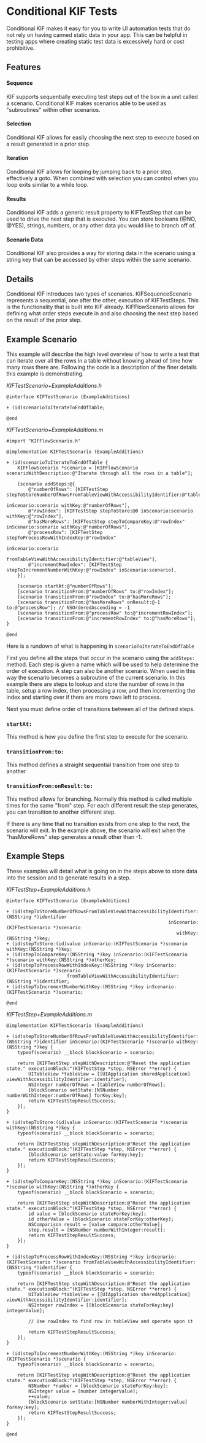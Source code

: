 Conditional KIF Tests
=====================

Conditional KIF makes it easy for you to write UI automation tests that do not rely on having canned static data in your app. This can be helpful in testing apps where creating static test data is excessively hard or cost prohibitive.

Features
--------

#### Sequence
KIF supports sequentially executing test steps out of the box in a unit called a scenario. Conditional KIF makes scenarios able to be used as "subroutines" within other scenarios.

#### Selection
Conditional KIF allows for easily choosing the next step to execute based on a result generated in a prior step.

#### Iteration
Conditional KIF allows for looping by jumping back to a prior step, effectively a goto. When combined with selection you can control when you loop exits similar to a while loop.

#### Results
Conditional KIF adds a generic result property to KIFTestStep that can be used to drive the next step that is executed. You can store booleans (@NO, @YES), strings, numbers, or any other data you would like to branch off of.

#### Scenario Data
Conditional KIF also provides a way for storing data in the scenario using a string key that can be accessed by other steps within the same scenario.


Details
-------

Conditional KIF introduces two types of scenarios. KIFSequenceScenario represents a sequential, one after the other, execution of KIFTestSteps. This is the functionality that is built into KIF already. KIFFlowScenario allows for defining what order steps execute in and also choosing the next step based on the result of the prior step.


Example Scenario
----------------

This example will describe the high level overview of how to write a test that can iterate over all the rows in a table without knowing ahead of time how many rows there are. Following the code is a description of the finer details this example is demonstrating.

*KIFTestScenario+ExampleAdditions.h*

	@interface KIFTestScenario (ExampleAdditions)
	
	+ (id)scenarioToIterateToEndOfTable;
	
	@end

*KIFTestScenario+ExampleAdditions.m*

	#import "KIFFlowScenario.h"
	
	@implementation KIFTestScenario (ExampleAdditions)

	+ (id)scenarioToIterateToEndOfTable {
		KIFFlowScenario *scenario = [KIFFlowScenario scenarioWithDescription:@"Iterate through all the rows in a table"];
		
		[scenario addSteps:@{
			@"numberOfRows": [KIFTestStep stepToStoreNumberOfRowsFromTableViewWithAccessibilityIdentifier:@"tableView" 
																			  inScenario:scenario withKey:@"numberOfRows"],
			@"rowIndex": [KIFTestStep stepToStore:@0 inScenario:scenario  withKey:@"rowIndex"],
			@"hasMoreRows": [KIFTestStep stepToCompareKey:@"rowIndex" inScenario:scenario withKey:@"numberOfRows"],
			@"processRow": [KIFTestStep stepToProcessRowWithIndexKey:@"rowIndex"
			                                              inScenario:scenario 
			                fromTableViewWithAccessibilityIdentifier:@"tableView"],
			@"incrementRowIndex": [KIFTestStep stepToIncrementNumberWithKey:@"rowIndex" inScenario:scenario],
		}];
		
		[scenario startAt:@"numberOfRows"];
		[scenario transitionFrom:@"numberOfRows" to:@"rowIndex"];
		[scenario transitionFrom:@"rowIndex" to:@"hasMoreRows"];
		[scenario transitionFrom:@"hasMoreRows" onResult:@-1 to:@"processRow"]; // NSOrderedAscending = -1
		[scenario transitionFrom:@"processRow" to:@"incrementRowIndex"];
		[scenario transitionFrom:@"incrementRowIndex" to:@"hasMoreRows"];
	}
	
	@end

Here is a rundown of what is happening in `scenarioToIterateToEndOfTable`

First you define all the steps that occur in the scenario using the `addSteps:` method. Each step is given a name which will be used to help determine the order of execution. A step can also be another scenario. When used in this way the scenario becomes a subroutine of the current scenario. In this example there are steps to lookup and store the number of rows in the table, setup a row index, then processing a row, and then incrementing the index and starting over if there are more rows left to process.

Next you must define order of transitions between all of the defined steps.

### `startAt:`
This method is how you define the first step to execute for the scenario.
	
### `transitionFrom:to:`
This method defines a straight sequential transition from one step to another
	
### `transitionFrom:onResult:to:`
This method allows for branching. Normally this method is called multiple times for the same "from" step. For each different result the step generates, you can transition to another different step.
	
If there is any time that no transition exists from one step to the next, the scenario will exit. In the example above, the scenario will exit when the "hasMoreRows" step generates a result other than -1.

Example Steps
-------------

These examples will detail what is going on in the steps above to store data into the session and to generate results in a step.

*KIFTestStep+ExampleAdditions.h*

	@interface KIFTestScenario (ExampleAdditions)

	+ (id)stepToStoreNumberOfRowsFromTableViewWithAccessibilityIdentifier:(NSString *)identifier 
	                                                           inScenario:(KIFTestScenario *)scenario 
	                                                              withKey:(NSString *)key;
	+ (id)stepToStore:(id)value inScenario:(KIFTestScenario *)scenario withKey:(NSString *)key;
	+ (id)stepToCompareKey:(NSString *)key inScenario:(KIFTestScenario *)scenario withKey:(NSString *)otherKey;
	+ (id)stepToProcessRowWithIndexKey:(NSString *)key inScenario:(KIFTestScenario *)scenario
	                      fromTableViewWithAccessibilityIdentifier:(NSString *)identifier;
	+ (id)stepToIncrementNumberWithKey:(NSString *)key inScenario:(KIFTestScenario *)scenario;

	@end

*KIFTestStep+ExampleAdditions.m*

	@implementation KIFTestScenario (ExampleAdditions)

	+ (id)stepToStoreNumberOfRowsFromTableViewWithAccessibilityIdentifier:(NSString *)identifier inScenario:(KIFTestScenario *)scenario withKey:(NSString *)key {
		typeof(scenario) __block blockScenario = scenario;
		
		return [KIFTestStep stepWithDescription:@"Reset the application state." executionBlock:^(KIFTestStep *step, NSError **error) {
			UITableView *tableView = [[UIApplication sharedApplication] viewWithAccessibilityIdentifier:identifier];
			NSInteger numberOfRows = [tableView numberOfRows];
			[blockScenario setState:[NSNumber numberWithInteger:numberOfRows] forKey:key];
			return KIFTestStepResultSuccess;
		}];
	}
	
	+ (id)stepToStore:(id)value inScenario:(KIFTestScenario *)scenario withKey:(NSString *)key {
		typeof(scenario) __block blockScenario = scenario;
		
		return [KIFTestStep stepWithDescription:@"Reset the application state." executionBlock:^(KIFTestStep *step, NSError **error) {
			[blockScenario setState:value forKey:key];
			return KIFTestStepResultSuccess;
		}];
	}
	
	+ (id)stepToCompareKey:(NSString *)key inScenario:(KIFTestScenario *)scenario withKey:(NSString *)otherKey {
		typeof(scenario) __block blockScenario = scenario;
		
		return [KIFTestStep stepWithDescription:@"Reset the application state." executionBlock:^(KIFTestStep *step, NSError **error) {
			id value = [blockScenario stateForKey:key];
			id otherValue = [blockScenario stateForKey:otherKey];
			NSComparison result = [value compare:otherValue];
			step.result = [NSNumber numberWithInteger:result];
			return KIFTestStepResultSuccess;
		}];
	}
	
	+ (id)stepToProcessRowWithIndexKey:(NSString *)key inScenario:(KIFTestScenario *)scenario fromTableViewWithAccessibilityIdentifier:(NSString *)identifier {
		typeof(scenario) __block blockScenario = scenario;
		
		return [KIFTestStep stepWithDescription:@"Reset the application state." executionBlock:^(KIFTestStep *step, NSError **error) {
			UITableView *tableView = [[UIApplication sharedApplication] viewWithAccessibilityIdentifier:identifier];
			NSInteger rowIndex = [[blockScenario stateForKey:key] integerValue];
			
			// Use rowIndex to find row in tableView and operate upon it
			
			return KIFTestStepResultSuccess;
		}];
	}
	
	+ (id)stepToIncrementNumberWithKey:(NSString *)key inScenario:(KIFTestScenario *)scenario {
		typeof(scenario) __block blockScenario = scenario;
		
		return [KIFTestStep stepWithDescription:@"Reset the application state." executionBlock:^(KIFTestStep *step, NSError **error) {
			NSNumber *number = [blockScenario stateForKey:key];
			NSInteger value = [number integerValue];
			++value;
			[blockScenario setState:[NSNumber numberWithInteger:value] forKey:key];
			return KIFTestStepResultSuccess;
		}];
	}

	@end
